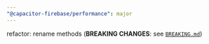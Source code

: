 ```yaml
---
"@capacitor-firebase/performance": major
---
```


refactor: rename methods (**BREAKING CHANGES**: see [`BREAKING.md`](https://github.com/capawesome-team/capacitor-firebase/blob/main/packages/performance/BREAKING.md))
